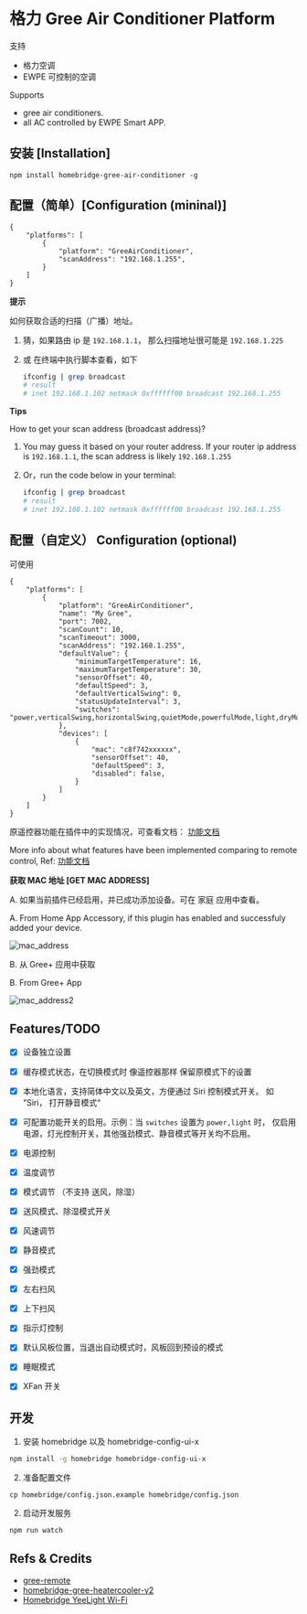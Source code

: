 # 格力 Gree Air Conditioner Platform

支持

- 格力空调
- EWPE 可控制的空调

Supports

- gree air conditioners.
- all AC controlled by EWPE Smart APP.

## 安装 [Installation]

```
npm install homebridge-gree-air-conditioner -g
```

## 配置（简单）[Configuration (mininal)]

```
{
    "platforms": [
        {
            "platform": "GreeAirConditioner",
            "scanAddress": "192.168.1.255",
        }
    ]
}
```

**提示**

如何获取合适的扫描（广播）地址。

1. 猜，如果路由 ip 是 `192.168.1.1`， 那么扫描地址很可能是 `192.168.1.225`
2. 或 在终端中执行脚本查看，如下

   ```bash
   ifconfig | grep broadcast
   # result
   # inet 192.168.1.102 netmask 0xffffff00 broadcast 192.168.1.255
   ```

**Tips**

How to get your scan address (broadcast address)?

1.  You may guess it based on your router address. If your router ip address is `192.168.1.1`, the scan address is likely `192.168.1.255`
2.  Or，run the code below in your terminal:

    ```bash
    ifconfig | grep broadcast
    # result
    # inet 192.168.1.102 netmask 0xffffff00 broadcast 192.168.1.255
    ```

## 配置（自定义） Configuration (optional)

可使用

```
{
    "platforms": [
        {
            "platform": "GreeAirConditioner",
            "name": "My Gree",
            "port": 7002,
            "scanCount": 10,
            "scanTimeout": 3000,
            "scanAddress": "192.168.1.255",
            "defaultValue": {
                "minimumTargetTemperature": 16,
                "maximumTargetTemperature": 30,
                "sensorOffset": 40,
                "defaultSpeed": 3,
                "defaultVerticalSwing": 0,
                "statusUpdateInterval": 3,
                "switches": "power,verticalSwing,horizontalSwing,quietMode,powerfulMode,light,dryMode,fanMode"
            },
            "devices": [
                {
                    "mac": "c8f742xxxxxx",
                    "sensorOffset": 40,
                    "defaultSpeed": 3,
                    "disabled": false,
                }
            ]
        }
    ]
}
```

原遥控器功能在插件中的实现情况，可查看文档： [功能文档](./feature-mapping.md)

More info about what features have been implemented comparing to remote control, Ref: [功能文档](./feature-mapping.md)

**获取 MAC 地址 [GET MAC ADDRESS]**

A. 如果当前插件已经启用，并已成功添加设备。可在 家庭 应用中查看。

A. From Home App Accessory, if this plugin has enabled and successfuly added your device.

![mac_address](./assets/device_mac.jpeg)

B. 从 Gree+ 应用中获取

B. From Gree+ App

![mac_address2](./assets/device_mac2.jpeg)

## Features/TODO

- [x] 设备独立设置
- [x] 缓存模式状态，在切换模式时 像遥控器那样 保留原模式下的设置
- [x] 本地化语言，支持简体中文以及英文，方便通过 Siri 控制模式开关。 如 ”Siri， 打开静音模式“
- [x] 可配置功能开关的启用。示例：当 `switches` 设置为 `power,light` 时， 仅启用电源，灯光控制开关，其他强劲模式、静音模式等开关均不启用。

- [x] 电源控制
- [x] 温度调节
- [x] 模式调节 （不支持 送风，除湿）
- [x] 送风模式、除湿模式开关
- [x] 风速调节
- [x] 静音模式
- [x] 强劲模式
- [x] 左右扫风
- [x] 上下扫风
- [x] 指示灯控制
- [x] 默认风板位置，当退出自动模式时，风板回到预设的模式
- [x] 睡眠模式
- [x] XFan 开关

## 开发

1. 安装 homebridge 以及 homebridge-config-ui-x

```bash
npm install -g homebridge homebridge-config-ui-x
```

2. 准备配置文件

```
cp homebridge/config.json.example homebridge/config.json
```

2. 启动开发服务

```
npm run watch
```

## Refs & Credits

- [gree-remote](https://github.com/tomikaa87/gree-remote)
- [homebridge-gree-heatercooler-v2](https://github.com/Elethom/homebridge-gree-heatercooler-v2)
- [Homebridge YeeLight Wi-Fi](https://github.com/vieira/homebridge-yeelight-wifi)
